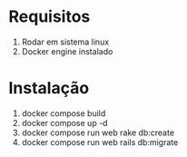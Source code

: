 # Requisitos
1. Rodar em sistema linux
2. Docker engine instalado

# Instalação

1. docker compose build
2. docker compose up -d
3. docker compose run web rake db:create
4. docker compose run web rails db:migrate
